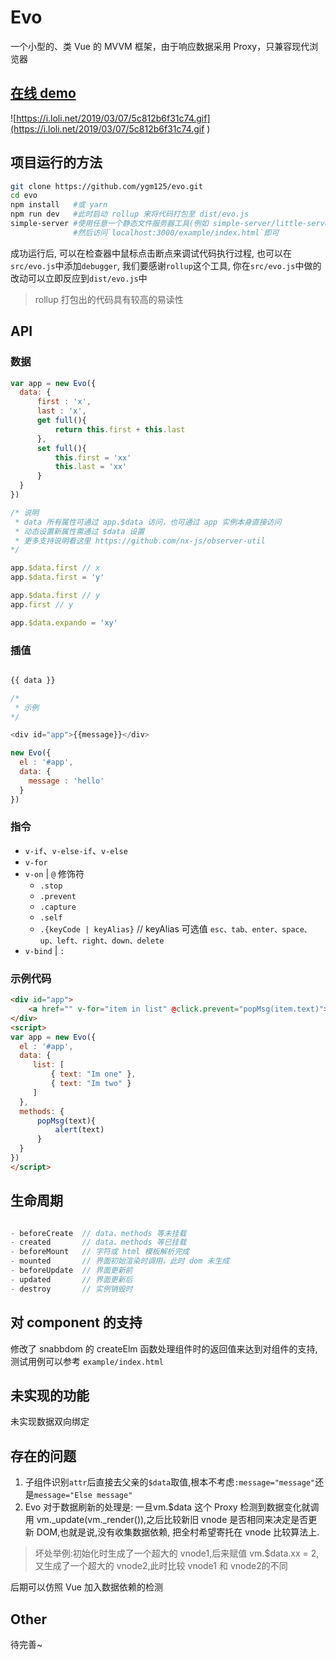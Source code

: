 # Evo

一个小型的、类 Vue 的 MVVM 框架，由于响应数据采用 Proxy，只兼容现代浏览器
## [在线 demo](https://jsfiddle.net/lxx2013/bo840n13/)
![https://i.loli.net/2019/03/07/5c812b6f31c74.gif](https://i.loli.net/2019/03/07/5c812b6f31c74.gif
)

## 项目运行的方法
```bash
git clone https://github.com/ygm125/evo.git
cd evo
npm install   #或 yarn
npm run dev   #此时启动 rollup 来将代码打包至 dist/evo.js
simple-server #使用任意一个静态文件服务器工具(例如 simple-server/little-server/live-server), 
              #然后访问`localhost:3000/example/index.html`即可
```
成功运行后, 可以在检查器中鼠标点击断点来调试代码执行过程, 也可以在`src/evo.js`中添加`debugger`,
我们要感谢`rollup`这个工具, 你在`src/evo.js`中做的改动可以立即反应到`dist/evo.js`中
>rollup 打包出的代码具有较高的易读性
## API

### 数据

```js
var app = new Evo({
  data: {
      first : 'x',
      last : 'x',
      get full(){
          return this.first + this.last
      },
      set full(){
          this.first = 'xx'
          this.last = 'xx'
      }
  }
})

/* 说明
 * data 所有属性可通过 app.$data 访问，也可通过 app 实例本身直接访问
 * 动态设置新属性需通过 $data 设置
 * 更多支持说明看这里 https://github.com/nx-js/observer-util
*/

app.$data.first // x
app.$data.first = 'y'

app.$data.first // y
app.first // y

app.$data.expando = 'xy'
```

### 插值

```js

{{ data }}

/* 
 * 示例
*/

<div id="app">{{message}}</div>

new Evo({
  el : '#app',
  data: {
    message : 'hello'
  }
})
```

### 指令

- `v-if`、`v-else-if`、`v-else`
- `v-for`
- `v-on` | `@`
    修饰符
    - `.stop`
    - `.prevent` 
    - `.capture` 
    - `.self` 
    - `.{keyCode | keyAlias}`  // keyAlias 可选值 `esc、tab、enter、space、up、left、right、down、delete`
- `v-bind` | `:`

### 示例代码
```html
<div id="app">
    <a href="" v-for="item in list" @click.prevent="popMsg(item.text)">{{item.text}}</a>
</div>
<script>
var app = new Evo({
  el : '#app',
  data: {
     list: [
         { text: "Im one" }, 
         { text: "Im two" }
     ]
  },
  methods: {
      popMsg(text){
          alert(text)
      }
  }
})
</script>
```

## 生命周期

```js

- beforeCreate  // data、methods 等未挂载
- created       // data、methods 等已挂载
- beforeMount   // 字符或 html 模板解析完成
- mounted       // 界面初始渲染时调用，此时 dom 未生成
- beforeUpdate  // 界面更新前
- updated       // 界面更新后
- destroy       // 实例销毁时

```
## 对 component 的支持
修改了 snabbdom 的 createElm 函数处理组件时的返回值来达到对组件的支持,测试用例可以参考 `example/index.html`


## 未实现的功能
未实现数据双向绑定

## 存在的问题
1. 子组件识别` attr `后直接去父亲的` $data `取值,根本不考虑`:message="message"`还是`message="Else message"`
1. Evo 对于数据刷新的处理是:
一旦vm.$data 这个 Proxy 检测到数据变化就调用 vm._update(vm._render()),之后比较新旧 vnode 是否相同来决定是否更新 DOM,也就是说,没有收集数据依赖, 把全村希望寄托在 vnode 比较算法上.
>坏处举例:初始化时生成了一个超大的 vnode1,后来赋值 vm.$data.xx = 2, 又生成了一个超大的 vnode2,此时比较 vnode1 和 vnode2的不同

后期可以仿照 Vue 加入数据依赖的检测

## Other
待完善~
